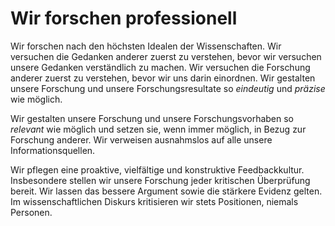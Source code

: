 # Wir forschen professionell
Wir forschen nach den höchsten Idealen der Wissenschaften.
Wir versuchen die Gedanken anderer zuerst zu verstehen, bevor wir versuchen unsere Gedanken verständlich zu machen.
Wir versuchen die Forschung anderer zuerst zu verstehen, bevor wir uns darin einordnen.
Wir gestalten unsere Forschung und unsere Forschungsresultate so *eindeutig* und *präzise* wie möglich.

Wir gestalten unsere Forschung und unsere Forschungsvorhaben so *relevant* wie möglich und setzen sie, wenn immer möglich, in Bezug zur Forschung anderer.
Wir verweisen ausnahmslos auf alle unsere Informationsquellen.

Wir pflegen eine proaktive, vielfältige und konstruktive Feedbackkultur.
Insbesondere stellen wir unsere Forschung jeder kritischen Überprüfung bereit.
Wir lassen das bessere Argument sowie die stärkere Evidenz gelten.
Im wissenschaftlichen Diskurs kritisieren wir stets Positionen, niemals Personen.
